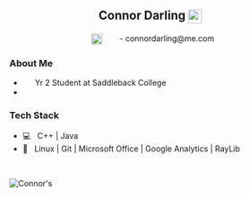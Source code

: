 <h2 align="center"> Connor Darling <img align="center" src="./resources/gitREADME/goat.png" width="25"></h2>

<p align="center">
&nbsp; <a href="https://www.linkedin.com/in/connordarling/" target="_blank" rel="noopener noreferrer"><img align="center" src="./resources/gitREADME/linked-in-logo.png" width="20" /></a>
&nbsp; <img align="center" src="./resources/gitREADME/apple-mail-logo" width="15" /> - connordarling@me.com
</p>

<h3>About Me </h3>

- <img align="center" src="./resources/gitREADME/saddleback-college-logo.png" width="14">&nbsp; Yr 2 Student at Saddleback College
- [](./resources/gitREADME/saddleback-college-logo.png)

<h3>Tech Stack</h3>

- 💻 &nbsp; C++ | Java 
- 🔧 &nbsp; Linux | Git | Microsoft Office | Google Analytics | RayLib

<br>
<p float="left">
<img align="left" src="https://github-readme-stats.vercel.app/api?username=connor-darling&include_all_commits=true&count_private=true&show_icons=true&line_height=22.5&hide_rank=true&title_color=9DB8C8&icon_color=2B6CBA&text_color=D3D3D3&bg_color=0,000000,2F6586" alt=Connor's Github Stats"/>


<!---
<img align="right" src="https://github-readme-stats.vercel.app/api/top-langs/?username=connor-darling&layout=compact&title_color=9DB8C8&text_color=D3D3D3&bg_color=0,000000,2F6586" alt="Connor's top languages"/>
</p>
--->
